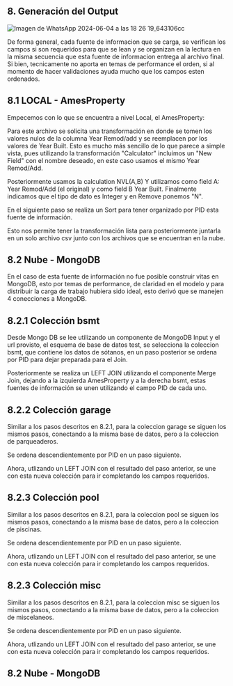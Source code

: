 ## 8. Generación del Output

![Imagen de WhatsApp 2024-06-04 a las 18 26 19_643106cc](https://github.com/MCD-Infrati/etlproject-ca3/assets/137736436/34723dc8-31be-4a65-a78f-8aaf4e705138)


De forma general, cada fuente de informacion que se carga, se verifican los campos si son requeridos para que se lean y se organizan en la lectura en la misma secuencia que esta fuente de informacion entrega al archivo final. Si bien, tecnicamente no aporta en temas de performance el orden, si al momento de hacer validaciones ayuda mucho que los campos esten ordenados.

## 8.1 LOCAL - AmesProperty

Empecemos con lo que se encuentra a nivel Local, el AmesProperty:

Para este archivo se solicita una transformación en donde se tomen los valores nulos de la columna Year Remod/add y se reemplacen por los valores de Year Built.
Esto es mucho más sencillo de lo que parece a simple vista, pues utilizando la transformación "Calculator" incluimos un "New Field" con el nombre deseado, en este caso usamos el mismo Year Remod/Add.

Posteriormente usamos la calculation NVL(A,B) Y utilizamos como field A: Year Remod/Add (el original)  y como field B Year Built. Finalmente indicamos que el tipo de dato es Integer y en Remove ponemos "N". 

En el siguiente paso se realiza un Sort para tener organizado por PID esta fuente de información.

Esto nos permite tener la transformación lista para posteriormente juntarla en un solo archivo csv junto con los archivos que se encuentran en la nube.


## 8.2 Nube - MongoDB 

En el caso de esta fuente de información no fue posible construir vitas en MongoDB, esto por temas de performance, de claridad en el modelo y para distribuir la carga de trabajo hubiera sido ideal, esto derivó que se manejen 4 conecciones a MongoDB. 

## 8.2.1 Colección bsmt 

Desde Mongo DB se lee utilizando un componente de MongoDB Input y el url provisto, el esquema de base de datos test, se selecciona la coleccion bsmt, que contiene los datos de sótanos, en un paso posterior se ordena por PID para dejar preparada para el Join.

Posteriormente se realiza un LEFT JOIN utilizando el componente Merge Join, dejando a la izquierda AmesProperty y a la derecha bsmt, estas fuentes de información se unen utilizando el campo PID de cada uno.


## 8.2.2 Colección garage

Similar a los pasos descritos en 8.2.1, para la coleccion garage se siguen los mismos pasos, conectando a la misma base de datos, pero a la coleccion de parqueaderos.

Se ordena descendientemente por PID en un paso siguiente.

Ahora, utlizando un LEFT JOIN con el resultado del paso anterior, se une con esta nueva colección para ir completando los campos requeridos.

## 8.2.3 Colección pool

Similar a los pasos descritos en 8.2.1, para la coleccion pool se siguen los mismos pasos, conectando a la misma base de datos, pero a la coleccion de piscinas.

Se ordena descendientemente por PID en un paso siguiente.

Ahora, utlizando un LEFT JOIN con el resultado del paso anterior, se une con esta nueva colección para ir completando los campos requeridos.

## 8.2.3 Colección misc

Similar a los pasos descritos en 8.2.1, para la coleccion misc se siguen los mismos pasos, conectando a la misma base de datos, pero a la coleccion de miscelaneos.

Se ordena descendientemente por PID en un paso siguiente.

Ahora, utlizando un LEFT JOIN con el resultado del paso anterior, se une con esta nueva colección para ir completando los campos requeridos.


## 8.2 Nube - MongoDB 


